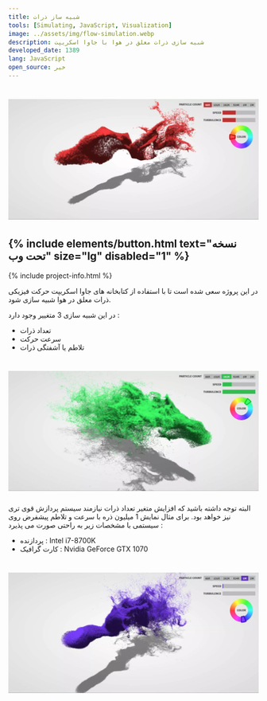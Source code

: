 ```yaml
---
title: شبیه ساز ذرات
tools: [Simulating, JavaScript, Visualization]
image: ../assets/img/flow-simulation.webp
description: شبیه سازی ذرات معلق در هوا با جاوا اسکریپت
developed_date: 1389
lang: JavaScript
open_source: خیر
---
```


<h1 class="center">
<img src="../assets/img/flow-simulation.webp"/>
</h1>

<h2 class="center">
{% include elements/button.html text="نسخه تحت وب" size="lg" disabled="1" %}
</h2>

{% include project-info.html %}

در این پروژه سعی شده است تا با استفاده از کتابخانه های جاوا اسکریپت حرکت فیزیکی ذرات معلق در هوا شبیه سازی شود.

در این شبیه سازی 3 متغییر وجود دارد :

- تعداد ذرات
- سرعت حرکت
- تلاطم یا آشفتگی ذرات

<h1 class="center">
<img src="../assets/img/flow-simulation-2.webp"/>
</h1>

البته توجه داشته باشید که افزایش متغیر تعداد ذرات نیازمند سیستم پردازش قوی تری نیز خواهد بود. برای مثال نمایش 1 میلیون ذره با سرعت و تلاطم پیشفرض روی سیستمی با مشخصات زیر به راحتی صورت می پذیرد :

- <span class="colored">پردازنده :</span> Intel i7-8700K
- <span class="colored">کارت گرافیک :</span> Nvidia GeForce GTX 1070

<h1 class="center">
<img src="../assets/img/flow-simulation-3.webp"/>
</h1>
